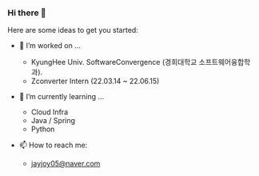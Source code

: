 ### Hi there 👋



Here are some ideas to get you started:

- 🔭 I’m worked on ...
  - KyungHee Univ. SoftwareConvergence (경희대학교 소프트웨어융합학과).
  - Zconverter Intern (22.03.14 ~ 22.06.15)
- 🌱 I’m currently learning ...
  - Cloud Infra
  - Java / Spring
  - Python

- 📫 How to reach me:
  - jayjoy05@naver.com


